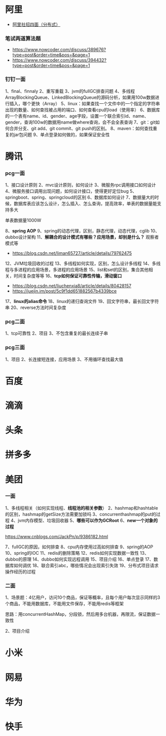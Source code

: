 # 阿里

- [阿里社招四面（分布式）](https://www.nowcoder.com/discuss/349542)

### 笔试两道算法题

- https://www.nowcoder.com/discuss/389676?type=post&order=time&pos=&page=1
- https://www.nowcoder.com/discuss/394432?type=post&order=time&pos=&page=1

### 钉钉一面

1、final、finnaly
2、重写重载
3、jvm的fullGC排查问题
4、多线程ArrayBlockingQueue、LinkedBlockingQueue的源码分析，如果用100w数据进行插入，哪个更快（Array）
5、linux：如果查找一个文件中的一个指定的字符串出现的数量、如何查找被占用的端口、如何查看cpu的load（使用率）
6、数据库的一个表有name、id、gender、age字段，设置一个联合索引id、name、gender，查询100w的数据用name做where查询，会不会全表查询
7、git：git如何合并分支、git add、git commit、git push的区别。
8、maven：如何查找重复的jar包问题
9、单点登录如何做的，如果保证安全性


# 腾讯

### pcg一面

1、接口设计原则
2、mvc设计原则，如何设计
3、微服务rpc调用接口如何设计
4、微服务接口调用出现问题，如何设计接口，使得更好定位bug
5、springboot、spring、springcloud的区别
6、数据库如何设计
7、数据量大的时候，数据库表应该怎么设计，怎么插入、怎么查询，提高效率，单表的数据量能支持多大

单表数据量1000W

8、**spring AOP**
9、spring的动态代理，区别，静态代理，动态代理，cglib
10、dubbo设计架构
11、**解耦合的设计模式有哪些？应用场景，却别是什么？** 观察者模式等

- https://blog.csdn.net/liman65727/article/details/79762475

12、JVM垃圾回收的过程
13、多线程如何实现，区别，怎么设计多线程
14、多线程与多进程的应用场景，多进程的应用场景
15、list和set的区别，集合其他相关，时间复杂度等等
16、**tcp如何保证可靠性传输，滑动窗口**

- https://blog.csdn.net/liuchenxia8/article/details/80428157
- https://juejin.im/post/5c9f1dd651882567b4339bce

17、**linux的alias命令**
18、linux的递归查询文件
19、回文字符串，最长回文字符串
20、reverse方法时间复杂度

### pcg二面

1、tcp可靠性
2、项目
3、不包含重复的最长连续子串

### pcg三面

1、项目
2、长连接短连接，应用场景
3、不用循环查找最大值

# 百度



# 滴滴



# 头条



# 拼多多



# 美团

### 一面

1、多线程相关（如何实现线程、**线程池的相关参数**）
2、hashmap和hashtable的区别，hashmap的getSize方法需要加锁吗
3、concurrenthashmap的put的过程
4、jvm内存模型、垃圾回收器
5、**哪些可以作为GCRoot**
6、**new一个对象的过程**

https://www.cnblogs.com/JackPn/p/9386182.html

7、fullGC的原因，如何排查
8、cpu内存使用过高如何排查
9、spring的AOP
10、spring的IOC
11、redis的删除策略
12、redis如何实现数据一致性
13、dubbo的原理
14、dubbo如何实现远程调用
15、项目介绍
16、单点登录
17、数据库如何调优
18、联合索引abc，哪些情况会出现索引失效
19、分布式项目请求操作经历的过程


### 二面

1、场景题：4亿用户，访问10个商品，保证等概率，且每个用户每次显示同样的3个商品，不能用数据库，不能用文件保存，不能用redis等框架

思路：用concurrentHashMap，分段锁，然后用多台机器，再限流，保证数据一致性

2、项目介绍


# 小米



# 网易



# 华为


# 快手



